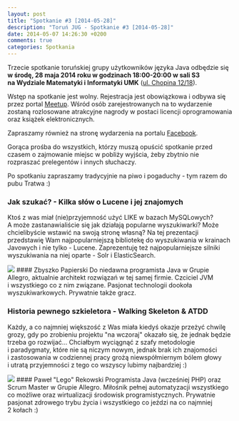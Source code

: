 ```yaml
---
layout: post
title: "Spotkanie #3 [2014-05-28]"
description: "Toruń JUG - Spotkanie #3 [2014-05-28]"
date: 2014-05-07 14:26:30 +0200
comments: true
categories: Spotkania
---
```

Trzecie spotkanie toruńskiej grupy użytkowników języka Java odbędzie się **w&nbsp;środę, 28 maja 2014 roku w&nbsp;godzinach 18:00-20:00 w&nbsp;sali S3 na&nbsp;Wydziale Matematyki i&nbsp;Informatyki UMK** (<a href="https://www.google.pl/maps/place/Fryderyka+Chopina+12%2F18/" target="_blank"><span class="glyphicon glyphicon-map-marker"></span>ul.&nbsp;Chopina 12/18</a>). 

Wstęp na&nbsp;spotkanie jest wolny. Rejestracja jest obowiązkowa i&nbsp;odbywa się przez portal <a href="http://www.meetup.com/Torun-JUG/events/181665332/" target="_blank">Meetup</a>. Wśród osób zarejestrowanych na to wydarzenie zostaną rozlosowane atrakcyjne nagrody w&nbsp;postaci licencji oprogramowania oraz książek elektronicznych. 

Zapraszamy również na&nbsp;stronę wydarzenia na&nbsp;portalu <a href="https://www.facebook.com/events/668690036529979/" target="_blank">Facebook</a>. 

Gorąca prośba do wszystkich, którzy muszą opuścić spotkanie przed czasem o&nbsp;zajmowanie miejsc w&nbsp;pobliży wyjścia, żeby zbytnio nie rozpraszać prelegentów i&nbsp;innych słuchaczy. 

Po spotkaniu zapraszamy tradycyjnie na piwo i pogaduchy - tym razem do pubu Tratwa :)<!-- more -->

### Jak szukać? - Kilka słów o Lucene i&nbsp;jej znajomych
Ktoś z&nbsp;was miał (nie)przyjemność użyć LIKE w&nbsp;bazach MySQLowych? A&nbsp;może zastanawialiście się jak działają popularne wyszukiwarki? Może chcielibyście wstawić na swoją stronę własną?
Na tej prezentacji przedstawię Wam najpopularniejszą bibliotekę do wyszukiwania w&nbsp;krainach Javowych i&nbsp;nie tylko -&nbsp;Lucene. Zaprezentuję też najpopularniejsze silniki wyszukiwania na niej oparte -&nbsp;Solr i&nbsp;ElasticSearch. 

<img class="no-border speaker-face" src="{{ root_url }}/images/speakers/papierski-zbyszko.jpg" />
#### Zbyszko Papierski
Do niedawna programista Java w&nbsp;Grupie Allegro, aktualnie architekt rozwiązań w&nbsp;tej samej firmie. Czciciel JVM i&nbsp;wszystkiego co z&nbsp;nim związane. Pasjonat technologii dookoła wyszukiwarkowych. Prywatnie także gracz.

<span class="clearfix"></span>
### Historia pewnego szkieletora - Walking Skeleton &amp;&nbsp;ATDD
Każdy, a&nbsp;co najmniej większość z&nbsp;Was miała kiedyś okazje przeżyć chwilę grozy, gdy po zrobieniu projektu "na wczoraj" okazało się, że jednak będzie trzeba go rozwijać... 
Chciałbym wyciągnąć z&nbsp;szafy metodologie i&nbsp;paradygmaty, które nie są niczym nowym, jednak brak ich znajomości i&nbsp;zastosowania w&nbsp;codziennej pracy grożą niewspółmiernym bólem głowy i&nbsp;utratą przyjemności z&nbsp;tego co wszyscy lubimy najbardziej :)

<img class="no-border speaker-face" src="{{ root_url }}/images/speakers/rekowski-pawel.jpg" />
#### Paweł "Lego" Rekowski
Programista Java (wcześniej PHP) oraz Scrum Master w&nbsp;Grupie Allegro. Miłośnik pełnej automatyzacji wszystkiego co możliwe oraz wirtualizacji środowisk programistycznych. Prywatnie pasjonat zdrowego trybu życia i&nbsp;wszystkiego co jeździ na co najmniej 2&nbsp;kołach :)